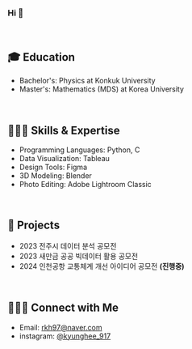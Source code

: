 ### Hi 👋
</br>

## 🎓 Education

- Bachelor's: Physics at Konkuk University
- Master's: Mathematics (MDS) at Korea University
</br>


## 👩🏻‍💻 Skills & Expertise
- Programming Languages: Python, C
- Data Visualization: Tableau
- Design Tools: Figma
- 3D Modeling: Blender
- Photo Editing: Adobe Lightroom Classic
</br>

## 🚀 **Projects**
- 2023 전주시 데이터 분석 공모전
- 2023 새만금 공공 빅데이터 활용 공모전
- 2024 인천공항 교통체계 개선 아이디어 공모전 **(진행중)**
</br>

## 🙋🏻‍♀️ Connect with Me
- Email: rkh97@naver.com
- instagram: [@kyunghee_917](https://www.instagram.com/kyunghee_917/)

<!--
**kyungheee/kyungheee** is a ✨ _special_ ✨ repository because its `README.md` (this file) appears on your GitHub profile.

Here are some ideas to get you started:

- 🔭 I’m currently working on ...
- 🌱 I’m currently learning ...
- 👯 I’m looking to collaborate on ...
- 🤔 I’m looking for help with ...
- 💬 Ask me about ...
- 📫 How to reach me: ...
- 😄 Pronouns: ...
- ⚡ Fun fact: ...
-->
